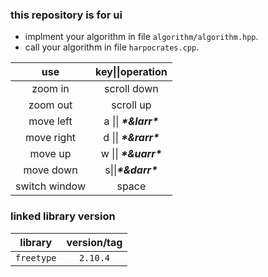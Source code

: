 ### this repository is for ui

- implment your algorithm in file `algorithm/algorithm.hpp`.
- call your algorithm in file `harpocrates.cpp`.

|      use      |    key\|\|operation    |
| :-----------: | :--------------------: |
|    zoom in    |      scroll down       |
|   zoom out    |       scroll up        |
|   move left   | a \|\| ***\*&larr\**** |
|  move right   | d \|\| ***\*&rarr\**** |
|    move up    | w \|\| ***\*&uarr\**** |
|   move down   |  s\|\|***\*&darr\****  |
| switch window |         space          |

### linked library version

|  library   | version/tag |
| :--------: | :---------: |
| `freetype` |  `2.10.4`   |

